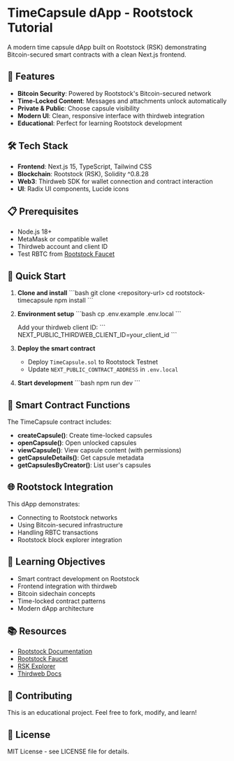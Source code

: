 # TimeCapsule dApp - Rootstock Tutorial

A modern time capsule dApp built on Rootstock (RSK) demonstrating Bitcoin-secured smart contracts with a clean Next.js frontend.

## 🚀 Features

- **Bitcoin Security**: Powered by Rootstock's Bitcoin-secured network
- **Time-Locked Content**: Messages and attachments unlock automatically
- **Private & Public**: Choose capsule visibility
- **Modern UI**: Clean, responsive interface with thirdweb integration
- **Educational**: Perfect for learning Rootstock development

## 🛠 Tech Stack

- **Frontend**: Next.js 15, TypeScript, Tailwind CSS
- **Blockchain**: Rootstock (RSK), Solidity ^0.8.28
- **Web3**: Thirdweb SDK for wallet connection and contract interaction
- **UI**: Radix UI components, Lucide icons

## 📋 Prerequisites

- Node.js 18+
- MetaMask or compatible wallet
- Thirdweb account and client ID
- Test RBTC from [Rootstock Faucet](https://faucet.rootstock.io)

## 🚀 Quick Start

1. **Clone and install** \`\`\`bash git clone &lt;repository-url&gt; cd rootstock-timecapsule npm install \`\`\`

2. **Environment setup** \`\`\`bash cp .env.example .env.local \`\`\`

   Add your thirdweb client ID: \`\`\` NEXT_PUBLIC_THIRDWEB_CLIENT_ID=your_client_id \`\`\`

3. **Deploy the smart contract**

   - Deploy `TimeCapsule.sol` to Rootstock Testnet
   - Update `NEXT_PUBLIC_CONTRACT_ADDRESS` in `.env.local`

4. **Start development** \`\`\`bash npm run dev \`\`\`

## 📖 Smart Contract Functions

The TimeCapsule contract includes:

- **createCapsule()**: Create time-locked capsules
- **openCapsule()**: Open unlocked capsules
- **viewCapsule()**: View capsule content (with permissions)
- **getCapsuleDetails()**: Get capsule metadata
- **getCapsulesByCreator()**: List user's capsules

## 🌐 Rootstock Integration

This dApp demonstrates:

- Connecting to Rootstock networks
- Using Bitcoin-secured infrastructure
- Handling RBTC transactions
- Rootstock block explorer integration

## 🎯 Learning Objectives

- Smart contract development on Rootstock
- Frontend integration with thirdweb
- Bitcoin sidechain concepts
- Time-locked contract patterns
- Modern dApp architecture

## 📚 Resources

- [Rootstock Documentation](https://dev.rootstock.io)
- [Rootstock Faucet](https://faucet.rootstock.io)
- [RSK Explorer](https://explorer.testnet.rsk.co)
- [Thirdweb Docs](https://portal.thirdweb.com)

## 🤝 Contributing

This is an educational project. Feel free to fork, modify, and learn!

## 📄 License

MIT License - see LICENSE file for details.